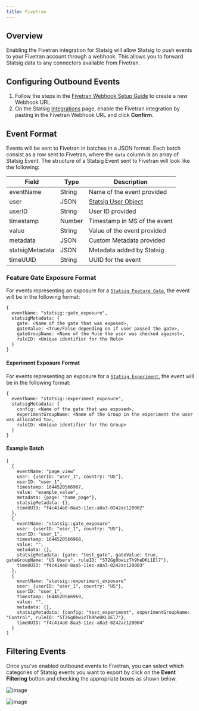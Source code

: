 ```yaml
---
title: Fivetran
---
```


## Overview

Enabling the Fivetran integration for Statsig will allow Statsig to push events to your Fivetran account through a webhook. This allows you to forward Statsig data to any connectors available from Fivetran.

## Configuring Outbound Events

1. Follow the steps in the [Fivetran Webhook Setup Guide](https://fivetran.com/docs/events/webhooks/setup-guide) to create a new Webhook URL.
2. On the Statsig [Integrations](https://console.statsig.com/integrations) page, enable the Fivetran integration by pasting in the Fivetran Webhook URL and click **Confirm**.

## Event Format

Events will be sent to Fivetran in batches in a JSON format. Each batch consist as a row sent to Fivetran, where the `data` column is an array of Statsig Event. The structure of a Statsig Event sent to Fivetran will look like the following:

| Field           | Type   | Description                                                          |
| --------------- | ------ | -------------------------------------------------------------------- |
| eventName       | String | Name of the event provided                                           |
| user            | JSON   | [Statsig User Object](https://docs.statsig.com/client/concepts/user) |
| userID          | String | User ID provided                                                     |
| timestamp       | Number | Timestamp in MS of the event                                         |
| value           | String | Value of the event provided                                          |
| metadata        | JSON   | Custom Metadata provided                                             |
| statsigMetadata | JSON   | Metadata added by Statsig                                            |
| timeUUID        | String | UUID for the event                                                   |

### Feature Gate Exposure Format

For events representing an exposure for a [`Statsig Feature Gate`](https://docs.statsig.com/feature-gates), the event will be in the following format:

```
{
  eventName: "statsig::gate_exposure",
  statsigMetadata: {
    gate: <Name of the gate that was exposed>,
    gateValue: <True/False depending on if user passed the gate>,
    gateGroupName: <Name of the Rule the user was checked against>,
    ruleID: <Unique identifier for the Rule>
  }
}
```

#### Experiment Exposure Format

For events representing an exposure for a [`Statsig Experiment`](https://docs.statsig.com/experiments-plus), the event will be in the following format:

```
{
  eventName: "statsig::experiment_exposure",
  statsigMetadata: {
    config: <Name of the gate that was exposed>,
    experimentGroupName: <Name of the Group in the experiment the user was allocated to>,
    ruleID: <Unique identifier for the Group>
  }
}
```

#### Example Batch

```
[
  {
    eventName: "page_view"
    user: {userID: "user_1", country: "US"},
    userID: "user_1",
    timestamp: 1644520566967,
    value: "example_value",
    metadata: {page: "home_page"},
    statsigMetadata: {},
    timeUUID: "f4c414a0-8aa5-11ec-a8a3-0242ac120002"
  },
  {
    eventName: "statsig::gate_exposure"
    user: {userID: "user_1", country: "US"},
    userID: "user_1",
    timestamp: 1644520566968,
    value: "",
    metadata: {},
    statsigMetadata: {gate: "test_gate", gateValue: true, gateGroupName: "US Users", ruleID: "5T2Gg0bwizTh9heDKL1El7"},
    timeUUID: "f4c414a0-8aa5-11ec-a8a3-0242ac120003"
  },
  {
    eventName: "statsig::experiment_exposure"
    user: {userID: "user_1", country: "US"},
    userID: "user_1",
    timestamp: 1644520566969,
    value: "",
    metadata: {},
    statsigMetadata: {config: "test_experiment", experimentGroupName: "Control", ruleID: "5T2Gg0bwizTh9heUKL1El7"},
    timeUUID: "f4c414a0-8aa5-11ec-a8a3-0242ac120004"
  }
]
```

## Filtering Events

Once you've enabled outbound events to Fivetran, you can select which categories of Statsig events you want to export by click on the **Event Filtering** button and checking the appropriate boxes as shown below.

![image](https://user-images.githubusercontent.com/1315028/150854805-c70a1e01-5d3e-407f-9f2b-2eccafbe04a3.png)

![image](https://user-images.githubusercontent.com/1315028/150855038-fc6add6c-48ed-4063-8fdf-b210b43a3308.png)
